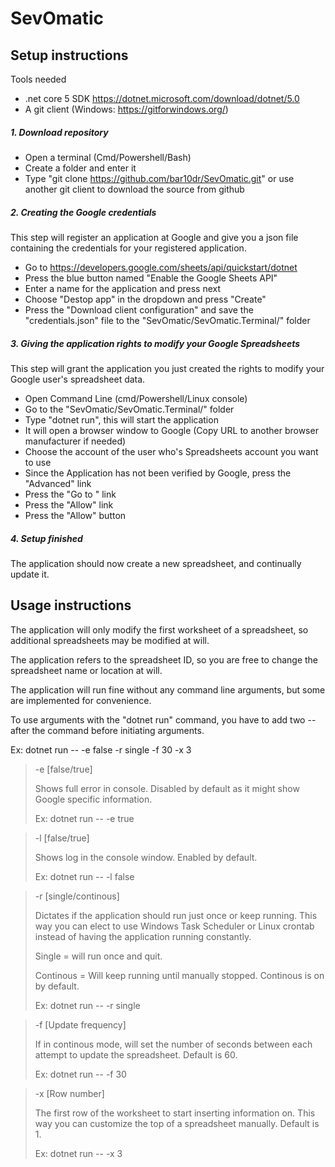 # SevOmatic

## Setup instructions
Tools needed
- .net core 5 SDK https://dotnet.microsoft.com/download/dotnet/5.0
- A git client (Windows: https://gitforwindows.org/)

##### 1. Download repository
- Open a terminal (Cmd/Powershell/Bash)
- Create a folder and enter it
- Type "git clone https://github.com/bar10dr/SevOmatic.git" or use another git client to download the source from github

##### 2. Creating the Google credentials
This step will register an application at Google and give you a json file containing the credentials for your registered application.
- Go to https://developers.google.com/sheets/api/quickstart/dotnet
- Press the blue button named "Enable the Google Sheets API"
- Enter a name for the application and press next
- Choose "Destop app" in the dropdown and press "Create"
- Press the "Download client configuration" and save the "credentials.json" file to the "SevOmatic/SevOmatic.Terminal/" folder

##### 3. Giving the application rights to modify your Google Spreadsheets
This step will grant the application you just created the rights to modify your Google user's spreadsheet data.
- Open Command Line (cmd/Powershell/Linux console)
- Go to the "SevOmatic/SevOmatic.Terminal/" folder
- Type "dotnet run", this will start the application
- It will open a browser window to Google (Copy URL to another browser manufacturer if needed)
- Choose the account of the user who's Spreadsheets account you want to use
- Since the Application has not been verified by Google, press the "Advanced" link
- Press the "Go to <whatever name you gave your application>" link
- Press the "Allow" link
- Press the "Allow" button

##### 4. Setup finished
The application should now create a new spreadsheet, and continually update it.

## Usage instructions
The application will only modify the first worksheet of a spreadsheet, so additional spreadsheets may be modified at will.

The application refers to the spreadsheet ID, so you are free to change the spreadsheet name or location at will.

The application will run fine without any command line arguments, but some are implemented for convenience.

To use arguments with the "dotnet run" command, you have to add two -- after the command before initiating arguments.

Ex: dotnet run -- -e false -r single -f 30 -x 3

> -e [false/true]
>
> Shows full error in console. Disabled by default as it might show Google specific information.
> 
> Ex: dotnet run -- -e true

> -l [false/true]
> 
> Shows log in the console window. Enabled by default.
> 
> Ex: dotnet run -- -l false

> -r [single/continous]
>
> Dictates if the application should run just once or keep running. This way you can elect to use Windows Task Scheduler or Linux crontab instead of having the application running constantly.
>
> Single = will run once and quit.
>
> Continous = Will keep running until manually stopped. Continous is on by default.
> 
> Ex: dotnet run -- -r single

> -f [Update frequency]
>
> If in continous mode, will set the number of seconds between each attempt to update the spreadsheet. Default is 60.
> 
> Ex: dotnet run -- -f 30

> -x [Row number]
>
> The first row of the worksheet to start inserting information on. This way you can customize the top of a spreadsheet manually. Default is 1.
> 
> Ex: dotnet run -- -x 3

